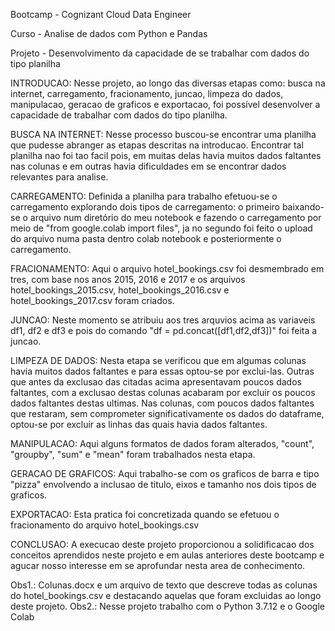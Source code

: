 
Bootcamp - Cognizant Cloud Data Engineer

Curso - Analise de dados com Python e Pandas
 
Projeto - Desenvolvimento da capacidade de se trabalhar com dados do tipo planilha

INTRODUCAO:
Nesse projeto, ao longo das diversas etapas como: busca na internet, carregamento, fracionamento, juncao, limpeza do dados, manipulacao, 
geracao de graficos e exportacao, foi possível desenvolver a capacidade de trabalhar com dados do tipo planilha.

BUSCA NA INTERNET: Nesse processo buscou-se encontrar uma planilha que pudesse abranger as etapas descritas na introducao. Encontrar tal planilha nao foi tao facil
pois, em muitas delas havia muitos dados faltantes nas colunas e em outras havia dificuldades em se encontrar dados relevantes para analise.

CARREGAMENTO: Definida a planilha para trabalho efetuou-se o carregamento explorando dois tipos de carregamento: o primeiro baixando-se o arquivo num diretório do 
meu notebook e fazendo o carregamento por meio de "from google.colab import files", ja no segundo foi feito o upload do arquivo numa pasta dentro colab notebook e 
posteriormente o carregamento.

FRACIONAMENTO: Aqui o arquivo hotel_bookings.csv foi desmembrado em tres, com base nos anos 2015, 2016 e 2017 e os arquivos hotel_bookings_2015.csv, 
hotel_bookings_2016.csv e hotel_bookings_2017.csv foram criados.

JUNCAO: Neste momento se atribuiu aos tres arquvios acima as variaveis df1, df2 e df3 e pois do comando "df = pd.concat([df1,df2,df3])" foi feita a juncao.

LIMPEZA DE DADOS: Nesta etapa se verificou que em algumas colunas havia muitos dados faltantes e para essas optou-se por exclui-las. Outras que antes 
da exclusao das citadas acima apresentavam poucos dados faltantes, com a exclusao destas colunas acabaram por excluir os poucos dados faltantes destas ultimas.
Nas colunas, com poucos dados faltantes que restaram, sem comprometer significativamente os dados do dataframe, optou-se por excluir as linhas das quais havia
dados faltantes.

MANIPULACAO: Aqui alguns formatos de dados foram alterados, "count", "groupby", "sum" e "mean" foram trabalhados nesta etapa.

GERACAO DE GRAFICOS: Aqui trabalho-se com os graficos de barra e tipo "pizza" envolvendo a inclusao de titulo, eixos e tamanho nos dois tipos de graficos.

EXPORTACAO: Esta pratica foi concretizada quando se efetuou o fracionamento do arquivo hotel_bookings.csv

CONCLUSAO: A execucao deste projeto proporcionou a solidificacao dos conceitos aprendidos neste projeto e em aulas anteriores deste bootcamp e agucar nosso interesse
em se aprofundar nesta area de conhecimento.

Obs1.: Colunas.docx e um arquivo de texto que descreve todas as colunas do hotel_bookings.csv e destacando aquelas que foram excluidas ao longo deste projeto.
Obs2.: Nesse projeto trabalho com o Python 3.7.12 e o Google Colab

